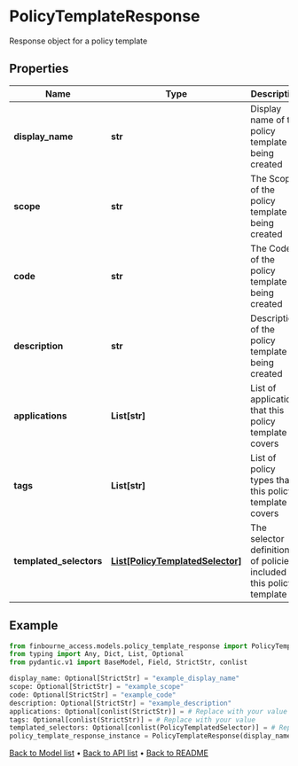 # PolicyTemplateResponse

Response object for a policy template
## Properties
Name | Type | Description | Notes
------------ | ------------- | ------------- | -------------
**display_name** | **str** | Display name of the policy template being created | [optional] 
**scope** | **str** | The Scope of the policy template being created | [optional] 
**code** | **str** | The Code of the policy template being created | [optional] 
**description** | **str** | Description of the policy template being created | [optional] 
**applications** | **List[str]** | List of applications that this policy template covers | [optional] 
**tags** | **List[str]** | List of policy types that this policy template covers | [optional] 
**templated_selectors** | [**List[PolicyTemplatedSelector]**](PolicyTemplatedSelector.md) | The selector definitions of policies included in this policy template | [optional] 
## Example

```python
from finbourne_access.models.policy_template_response import PolicyTemplateResponse
from typing import Any, Dict, List, Optional
from pydantic.v1 import BaseModel, Field, StrictStr, conlist

display_name: Optional[StrictStr] = "example_display_name"
scope: Optional[StrictStr] = "example_scope"
code: Optional[StrictStr] = "example_code"
description: Optional[StrictStr] = "example_description"
applications: Optional[conlist(StrictStr)] = # Replace with your value
tags: Optional[conlist(StrictStr)] = # Replace with your value
templated_selectors: Optional[conlist(PolicyTemplatedSelector)] = # Replace with your value
policy_template_response_instance = PolicyTemplateResponse(display_name=display_name, scope=scope, code=code, description=description, applications=applications, tags=tags, templated_selectors=templated_selectors)

```

[Back to Model list](../README.md#documentation-for-models) &#8226; [Back to API list](../README.md#documentation-for-api-endpoints) &#8226; [Back to README](../README.md)


